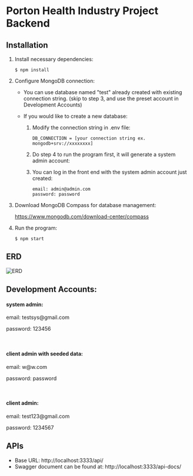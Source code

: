# Porton Health Industry Project Backend

## Installation
  1. Install necessary dependencies:  
     ```
     $ npm install
     ```   
  2. Configure MongoDB connection:      
     - You can use database named "test" already created with existing connection string. (skip to step 3, and use the preset account in Development Accounts)      
     - If you would like to create a new database:
     
       1. Modify the connection string in .env file:
          ```
          DB_CONNECTION = [your connection string ex. mongodb+srv://xxxxxxxx]
          ```
       2. Do step 4 to run the program first, it will generate a system admin account:
          
       3. You can log in the front end with the system admin account just created:
          ```
          email: admin@admin.com
          password: password
          ```       
  3. Download MongoDB Compass for database management: 
     
        https://www.mongodb.com/download-center/compass
  4. Run the program:  
     ```
     $ npm start
     ```
## ERD

![ERD](https://raw.githubusercontent.com/xdc811/porton-health-industry-project-backend/master/ERD.png)

<h2>Development Accounts: </h2>

<h4> system admin:</h4>
<p>
email: testsys@gmail.com
</p>
<p>
password: 123456
</p>

</br>

<h4>
client admin with seeded data:
</h4>
<p>
email: w@w.com
</p>
<p>
password: password
</p>

</br>

<h4>
client admin:
</h4>
<p>
email: test123@gmail.com
</p>
<p>
password: 1234567
</p>


## APIs
- Base URL: http://localhost:3333/api/
- Swagger document can be found at: http://localhost:3333/api-docs/
